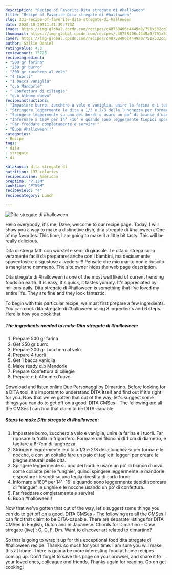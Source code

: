 ```yaml
---
description: "Recipe of Favorite Dita stregate di #halloween"
title: "Recipe of Favorite Dita stregate di #halloween"
slug: 331-recipe-of-favorite-dita-stregate-di-halloween
date: 2020-10-29T11:41:39.773Z
image: https://img-global.cpcdn.com/recipes/c40758406c4449a0/751x532cq70/dita-stregate-di-halloween-recipe-main-photo.jpg
thumbnail: https://img-global.cpcdn.com/recipes/c40758406c4449a0/751x532cq70/dita-stregate-di-halloween-recipe-main-photo.jpg
cover: https://img-global.cpcdn.com/recipes/c40758406c4449a0/751x532cq70/dita-stregate-di-halloween-recipe-main-photo.jpg
author: Sallie Daniel
ratingvalue: 4.3
reviewcount: 13725
recipeingredient:
- "500 gr farina"
- "250 gr burro"
- "200 gr zucchero al velo"
- "4 tuorli"
- "1 bacca vaniglia"
- "q.b Mandorle"
- " Confettura di ciliegie"
- "q.b Albume duovo"
recipeinstructions:
- "Impastare burro, zucchero a velo e vaniglia, unire la farina e i tuorli. Far riposare la frolla in frigorifero. Formare dei filoncini di 1 cm di diametro, e tagliare a 6-7cm di lunghezza."
- "Stringere leggermente le dita a 1/3 e 2/3 della lunghezza per formare le nocche, e con un coltello fare un paio di taglietti leggeri per creare le pieghe naturali delle dita."
- "Spingere leggermente su uno dei bordi e usare un po’ di bianco d’uovo come collante per le “unghie”, quindi spingere leggermente le mandorle e spostare i biscotti su una teglia rivestita di carta forno."
- "Infornare a 180º per 14’ -16’ e quando sono leggermente tiepidi sporcare di “sangue” le unghie e le nocche usando un po’ di confettura."
- "Far freddare completamente e servire!"
- "Buon #halloween!!"
categories:
- Recipe
tags:
- dita
- stregate
- di

katakunci: dita stregate di 
nutrition: 137 calories
recipecuisine: American
preptime: "PT13M"
cooktime: "PT59M"
recipeyield: "4"
recipecategory: Lunch

---
```



![Dita stregate di #halloween](https://img-global.cpcdn.com/recipes/c40758406c4449a0/751x532cq70/dita-stregate-di-halloween-recipe-main-photo.jpg)

Hello everybody, it's me, Dave, welcome to our recipe page. Today, I will show you a way to make a distinctive dish, dita stregate di #halloween. One of my favorites. This time, I am going to make it a little bit tasty. This will be really delicious.

Dita di strega fatti con würstel e semi di girasole. Le dita di strega sono veramente facili da preparare; anche con i bambini, ma decisamente spaventose e disgustose al vedersi!!! Pensate che mio marito non è riuscito a mangiarne nemmeno. The site owner hides the web page description.

Dita stregate di #halloween is one of the most well liked of current trending foods on earth. It is easy, it's quick, it tastes yummy. It's appreciated by millions daily. Dita stregate di #halloween is something that I've loved my entire life. They are fine and they look fantastic.


To begin with this particular recipe, we must first prepare a few ingredients. You can cook dita stregate di #halloween using 8 ingredients and 6 steps. Here is how you cook that.

<!--inarticleads1-->

##### The ingredients needed to make Dita stregate di #halloween:

1. Prepare 500 gr farina
1. Get 250 gr burro
1. Prepare 200 gr zucchero al velo
1. Prepare 4 tuorli
1. Get 1 bacca vaniglia
1. Make ready q.b Mandorle
1. Prepare  Confettura di ciliegie
1. Prepare q.b Albume d’uovo


Download and listen online Due Personaggi by Dimartino. Before looking for a DITA tool, it&#39;s important to understand DITA itself and find out if it&#39;s right for you. Now that we&#39;ve gotten that out of the way, let&#39;s suggest some things you can do to get off on a good. DITA CMSes - The following are all the CMSes I can find that claim to be DITA-capable. 

<!--inarticleads2-->

##### Steps to make Dita stregate di #halloween:

1. Impastare burro, zucchero a velo e vaniglia, unire la farina e i tuorli. Far riposare la frolla in frigorifero. Formare dei filoncini di 1 cm di diametro, e tagliare a 6-7cm di lunghezza.
1. Stringere leggermente le dita a 1/3 e 2/3 della lunghezza per formare le nocche, e con un coltello fare un paio di taglietti leggeri per creare le pieghe naturali delle dita.
1. Spingere leggermente su uno dei bordi e usare un po’ di bianco d’uovo come collante per le “unghie”, quindi spingere leggermente le mandorle e spostare i biscotti su una teglia rivestita di carta forno.
1. Infornare a 180º per 14’ -16’ e quando sono leggermente tiepidi sporcare di “sangue” le unghie e le nocche usando un po’ di confettura.
1. Far freddare completamente e servire!
1. Buon #halloween!!


Now that we&#39;ve gotten that out of the way, let&#39;s suggest some things you can do to get off on a good. DITA CMSes - The following are all the CMSes I can find that claim to be DITA-capable. There are separate listings for DITA CMSes in English, Dutch and in Japanese. Chords for Dimartino - Case stregate (live).: G, C, F, Dm. Want to discover art related to dimartino? 

So that is going to wrap it up for this exceptional food dita stregate di #halloween recipe. Thanks so much for your time. I am sure you will make this at home. There is gonna be more interesting food at home recipes coming up. Don't forget to save this page on your browser, and share it to your loved ones, colleague and friends. Thanks again for reading. Go on get cooking!
